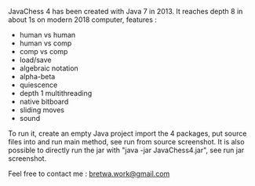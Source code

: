 JavaChess 4 has been created with Java 7 in 2013. It reaches depth 8 in about 1s on modern 2018 computer, features :

- human vs human
- human vs comp
- comp vs comp
- load/save
- algebraic notation
- alpha-beta
- quiescence 
- depth 1 multithreading
- native bitboard
- sliding moves
- sound


To run it, create an empty Java project import the 4 packages, put source files into and run main method, see run from source screenshot. It is also possible to directly run the jar with "java -jar JavaChess4.jar", see run jar screenshot.

Feel free to contact me : bretwa.work@gmail.com

